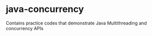 # java-concurrency
Contains practice codes that demonstrate Java Multithreading and concurrency APIs
